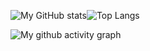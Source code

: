 ![My GitHub stats](https://github-readme-stats.vercel.app/api?username=UnendingGlory&show_icons=true&theme=buefy)![Top Langs](https://github-readme-stats.vercel.app/api/top-langs/?username=UnendingGlory&layout=compact&theme=buefy&langs_count=10)

![My github activity graph](https://activity-graph.herokuapp.com/graph?username=UnendingGlory&theme=minimal)

